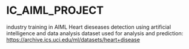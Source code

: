 # IC_AIML_PROJECT
industry training in AIML 
Heart dieseases detection using artificial intelligence and data analysis
dataset used for analysis and prediction: https://archive.ics.uci.edu/ml/datasets/heart+disease
